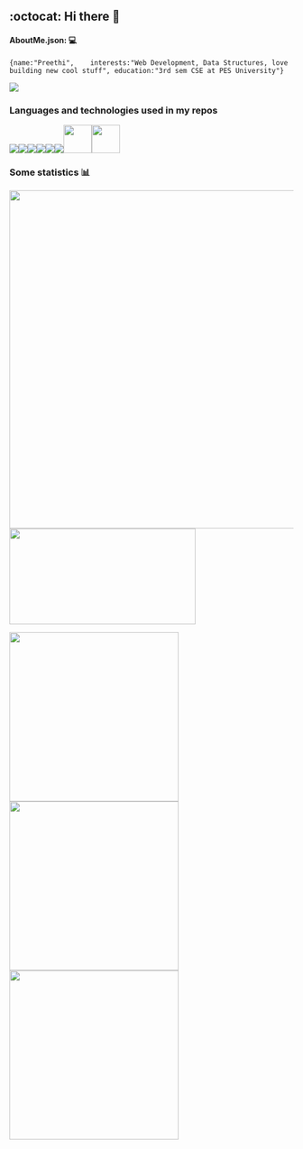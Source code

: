## :octocat: Hi there 👋
#### AboutMe.json: 💻

``{name:"Preethi",   
  interests:"Web Development, Data Structures, love building new cool stuff",
  education:"3rd sem CSE at PES University"}
  ``

![](https://komarev.com/ghpvc/?username=QubitMatrix)
<br>
### Languages and technologies used in my repos 
<img src="https://img.icons8.com/color/48/000000/python.png"><img src="https://img.icons8.com/color/48/000000/c-programming.png"><img src="https://img.icons8.com/color/48/000000/javascript.png"><img src="https://img.icons8.com/color/48/000000/css3.png"><img src="https://img.icons8.com/color/48/000000/mongodb.png"><img src="https://img.icons8.com/color/48/000000/nodejs.png"><img src="https://reactjs.org/favicon-32x32.png" height="50px" width="50px"><img src="https://www.swi-prolog.org/icons/favicon.ico" height="50px" width="50px">
### Some statistics 📊 
<p><img alt="" width="600px" src="https://github-profile-summary-cards.vercel.app/api/cards/profile-details?username=QubitMatrix&theme=radical" />
<img width="330px" height="170px" src="https://github-readme-streak-stats.herokuapp.com/?user=QubitMatrix&theme=radical" alt="" />
</p>
<img alt="" align="left" width="300px" src="http://github-profile-summary-cards.vercel.app/api/cards/repos-per-language?username=QubitMatrix&theme=radical" />
<img alt="" align="left" width="300px" src="http://github-profile-summary-cards.vercel.app/api/cards/most-commit-language?username=QubitMatrix&theme=radical" />
<img alt="" align="left" width="300px" src="http://github-profile-summary-cards.vercel.app/api/cards/stats?username=QubitMatrix&theme=radical" />

<!--
**QubitMatrix/QubitMatrix** is a ✨ _special_ ✨ repository because its `README.md` (this file) appears on your GitHub profile.

Here are some ideas to get you started:

- 🔭 I’m currently working on ...
- 🌱 I’m currently learning ...
- 👯 I’m looking to collaborate on ...
- 🤔 I’m looking for help with ...
- 💬 Ask me about ...
- 📫 How to reach me: ...
- 😄 Pronouns: ...
- ⚡ Fun fact: ...
-->
